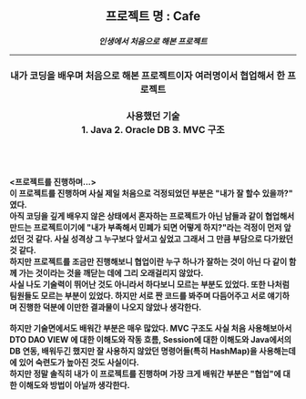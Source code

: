<div align ="center">
  
## 프로젝트 명 : Cafe<br><h5> 인생에서 처음으로 해본 프로젝트<hr>
  
### 내가 코딩을 배우며 처음으로 해본 프로젝트이자 여러명이서 협업해서 한 프로젝트
  
### 사용했던 기술<br>1. Java 2. Oracle DB 3. MVC 구조 
  
  
<div align = "left">
<br><br>
  

#### <프로젝트를 진행하며...><br> 이 프로젝트를 진행하며 사실 제일 처음으로 걱정되었던 부분은 "내가 잘 할수 있을까?" 였다.<br>아직 코딩을 깊게 배우지 않은 상태에서 혼자하는 프로젝트가 아닌 남들과 같이 협업해서 만드는 프로젝트이기에 "내가 부족해서 민폐가 되면 어떻게 하지?"라는 걱정이 먼저 앞섰던 것 같다. 사실 성격상 그 누구보다 앞서고 싶었고 그래서 그 만큼 부담으로 다가왔던 것 같다.<br> 하지만 프로젝트를 조금만 진행해보니 협업이란 누구 하나가 잘하는 것이 아닌 다 같이 함께 가는 것이라는 것을 깨닫는 데에 그리 오래걸리지 않았다.<br>사실 나도 기술력이 뛰어난 것도 아니라서 하다보니 모르는 부분도 있었다. 또한 나처럼 팀원들도 모르는 부분이 있었다. 하지만 서로 짠 코드를 봐주며 다듬어주고 서로 얘기하며 진행한 덕분에 이만한 결과물이 나오지 않았나 생각한다.<br><br>하지만 기술면에서도 배워간 부분은 매우 많았다. MVC 구조도 사실 처음 사용해보아서 DTO DAO VIEW 에 대한 이해도와 작동 흐름, Session에 대한 이해도와 Java에서의 DB 연동, 배워두긴 했지만 잘 사용하지 않았던 명령어들(특히 HashMap)을 사용해는데에 있어 숙련도가 높아진 것도 사실이다.<br> 하지만 정말 솔직히 내가 이 프로젝트를 진행하며 가장 크게 배워간 부분은 "협업"에 대한 이해도와 방법이 아닐까 생각한다.
